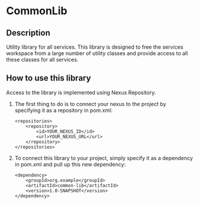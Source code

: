 # CommonLib
## Description
Utility library for all services.
This library is designed to free the services workspace from a large number of utility classes and provide access to all these classes for all services.

## How to use this library
Access to the library is implemented using Nexus Repository.
1. The first thing to do is to connect your nexus to the project by specifying it as a repository in pom.xml:

	```
	<repositories>
		<repository>
			<id>YOUR_NEXUS_ID</id>
			<url>YOUR_NEXUS_URL</url>
		</repository>
	</repositories>
	```
	
2. To connect this library to your project, simply specify it as a dependency in pom.xml and pull up this new dependency:
	```
	<dependency>
		<groupId>org.example</groupId>
		<artifactId>common-lib</artifactId>
		<version>1.0-SNAPSHOT</version>
	</dependency>
	```
